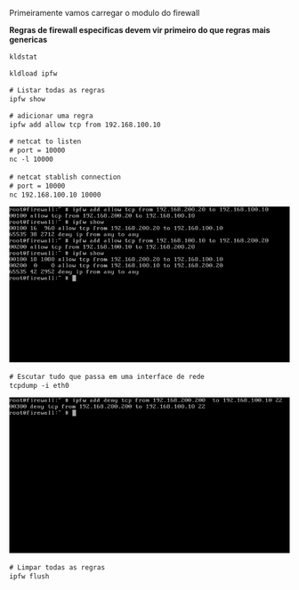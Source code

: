 Primeiramente vamos carregar o modulo do firewall 

**Regras de firewall especificas devem vir primeiro do que regras mais genericas**

```
kldstat
```
```
kldload ipfw
```
```
# Listar todas as regras
ipfw show
```

```
# adicionar uma regra
ipfw add allow tcp from 192.168.100.10
```

```
# netcat to listen
# port = 10000
nc -l 10000

# netcat stablish connection
# port = 10000
nc 192.168.100.10 10000

```

![](docs/images/both_rules.png)

```
# Escutar tudo que passa em uma interface de rede
tcpdump -i eth0
```

![](docs/images/ipfw_rule_ssh.png)

```
# Limpar todas as regras
ipfw flush
```
